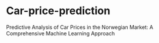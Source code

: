 # Car-price-prediction
Predictive Analysis of Car Prices in the Norwegian Market: A Comprehensive Machine Learning Approach
